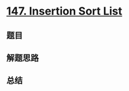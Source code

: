 # [147. Insertion Sort List](https://leetcode.com/problems/insertion-sort-list/)

## 题目


## 解题思路


## 总结



